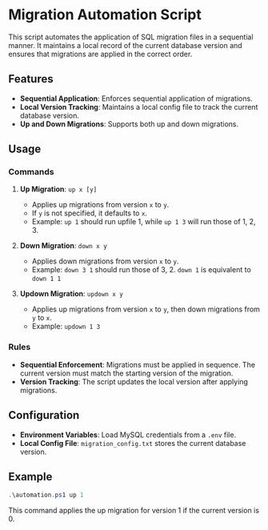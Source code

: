 # Migration Automation Script

This script automates the application of SQL migration files in a sequential manner. It maintains a local record of the current database version and ensures that migrations are applied in the correct order.

## Features

- **Sequential Application**: Enforces sequential application of migrations.
- **Local Version Tracking**: Maintains a local config file to track the current database version.
- **Up and Down Migrations**: Supports both up and down migrations.

## Usage

### Commands

1. **Up Migration**: `up x [y]`

   - Applies up migrations from version `x` to `y`.
   - If `y` is not specified, it defaults to `x`.
   - Example: `up 1` should run upfile 1, while `up 1 3` will run those of 1, 2, 3.

2. **Down Migration**: `down x y`

   - Applies down migrations from version `x` to `y`.
   - Example: `down 3 1` should run those of 3, 2. `down 1` is equivalent to `down 1 1`

3. **Updown Migration**: `updown x y`
   - Applies up migrations from version `x` to `y`, then down migrations from `y` to `x`.
   - Example: `updown 1 3`

### Rules

- **Sequential Enforcement**: Migrations must be applied in sequence. The current version must match the starting version of the migration.
- **Version Tracking**: The script updates the local version after applying migrations.

## Configuration

- **Environment Variables**: Load MySQL credentials from a `.env` file.
- **Local Config File**: `migration_config.txt` stores the current database version.

## Example

```powershell
.\automation.ps1 up 1
```

This command applies the up migration for version 1 if the current version is 0.
